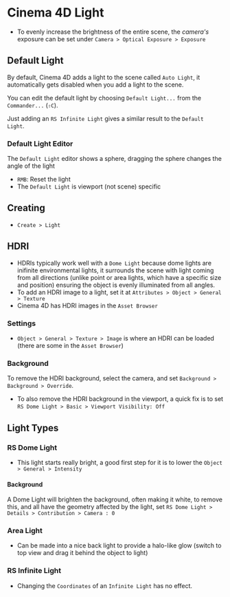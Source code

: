 # Cinema 4D Light

- To evenly increase the brightness of the entire scene, the *camera's* exposure can be set under `Camera > Optical Exposure > Exposure`

## Default Light

By default, Cinema 4D adds a light to the scene called `Auto Light`, it automatically gets disabled when you add a light to the scene.

You can edit the default light by choosing `Default Light...` from the `Commander...` (`⇧C`).

Just adding an `RS Infinite Light` gives a similar result to the `Default Light`.

### Default Light Editor

The `Default Light` editor shows a sphere, dragging the sphere changes the angle of the light

- `RMB`: Reset the light
- The `Default Light` is viewport (not scene) specific

## Creating

- `Create > Light`

## HDRI

- HDRIs typically work well with a `Dome Light` because dome lights are inifinite environmental lights, it surrounds the scene with light coming from all directions (unlike point or area lights, which have a specific size and position) ensuring the object is evenly illuminated from all angles.
- To add an HDRI image to a light, set it at `Attributes > Object > General > Texture`
- Cinema 4D has HDRI images in the `Asset Browser`

### Settings

- `Object > General > Texture > Image` is where an HDRI can be loaded (there are some in the `Asset Browser`)

### Background

To remove the HDRI background, select the camera, and set `Background > Background > Override`.

- To also remove the HDRI background in the viewport, a quick fix is to set `RS Dome Light > Basic > Viewport Visibility: Off`

## Light Types

### RS Dome Light

- This light starts really bright, a good first step for it is to lower the `Object > General > Intensity`

#### Background

A Dome Light will brighten the background, often making it white, to remove this, and all have the geometry affected by the light, set `RS Dome Light > Details > Contribution > Camera : 0`

### Area Light

- Can be made into a nice back light to provide a halo-like glow (switch to top view and drag it behind the object to light)

### RS Infinite Light

- Changing the `Coordinates` of an `Infinite Light` has no effect.
